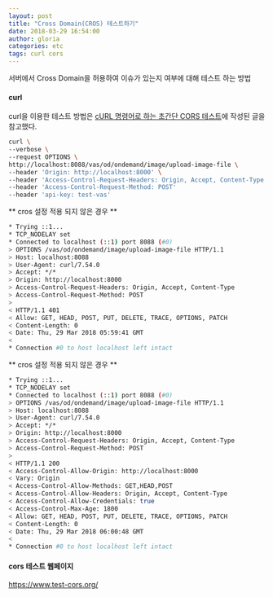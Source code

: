 ```yaml
---
layout: post
title: "Cross Domain(CROS) 테스트하기"
date: 2018-03-29 16:54:00
author: gloria
categories: etc
tags: curl cors
---
```


서버에서 Cross Domain을 허용하여 이슈가 있는지 여부에 대해 테스트 하는 방법

#### curl
curl을 이용한 테스트 방법은 [cURL 명령어로 하는 초간단 CORS 테스트](http://www.popit.kr/curl-%EB%AA%85%EB%A0%B9%EC%96%B4%EB%A1%9C-%ED%95%98%EB%8A%94-%EC%B4%88%EA%B0%84%EB%8B%A8-cors-%ED%85%8C%EC%8A%A4%ED%8A%B8/)에 작성된 글을 참고했다.

```bash
curl \
--verbose \
--request OPTIONS \
http://localhost:8088/vas/od/ondemand/image/upload-image-file \
--header 'Origin: http://localhost:8000' \
--header 'Access-Control-Request-Headers: Origin, Accept, Content-Type' \
--header 'Access-Control-Request-Method: POST'
--header 'api-key: test-vas'
```

** cros 설정 적용 되지 않은 경우 **     
```bash
* Trying ::1...
* TCP_NODELAY set
* Connected to localhost (::1) port 8088 (#0)
> OPTIONS /vas/od/ondemand/image/upload-image-file HTTP/1.1
> Host: localhost:8088
> User-Agent: curl/7.54.0
> Accept: */*
> Origin: http://localhost:8000
> Access-Control-Request-Headers: Origin, Accept, Content-Type
> Access-Control-Request-Method: POST
>
< HTTP/1.1 401
< Allow: GET, HEAD, POST, PUT, DELETE, TRACE, OPTIONS, PATCH
< Content-Length: 0
< Date: Thu, 29 Mar 2018 05:59:41 GMT
<
* Connection #0 to host localhost left intact
```

** cros 설정 적용 되지 않은 경우 **     
```bash
* Trying ::1...
* TCP_NODELAY set
* Connected to localhost (::1) port 8088 (#0)
> OPTIONS /vas/od/ondemand/image/upload-image-file HTTP/1.1
> Host: localhost:8088
> User-Agent: curl/7.54.0
> Accept: */*
> Origin: http://localhost:8000
> Access-Control-Request-Headers: Origin, Accept, Content-Type
> Access-Control-Request-Method: POST
>
< HTTP/1.1 200
< Access-Control-Allow-Origin: http://localhost:8000
< Vary: Origin
< Access-Control-Allow-Methods: GET,HEAD,POST
< Access-Control-Allow-Headers: Origin, Accept, Content-Type
< Access-Control-Allow-Credentials: true
< Access-Control-Max-Age: 1800
< Allow: GET, HEAD, POST, PUT, DELETE, TRACE, OPTIONS, PATCH
< Content-Length: 0
< Date: Thu, 29 Mar 2018 06:00:48 GMT
<
* Connection #0 to host localhost left intact
```

#### cors 테스트 웹페이지
https://www.test-cors.org/

